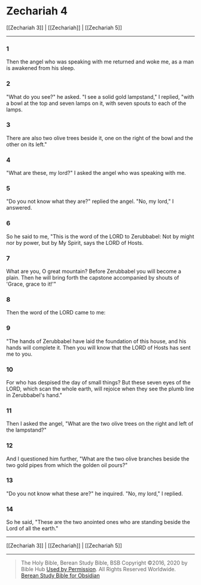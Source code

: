 # Zechariah 4

[[Zechariah 3]] | [[Zechariah]] | [[Zechariah 5]]

---

### 1
Then the angel who was speaking with me returned and woke me, as a man is awakened from his sleep.

### 2
"What do you see?" he asked. "I see a solid gold lampstand," I replied, "with a bowl at the top and seven lamps on it, with seven spouts to each of the lamps.

### 3
There are also two olive trees beside it, one on the right of the bowl and the other on its left."

### 4
"What are these, my lord?" I asked the angel who was speaking with me.

### 5
"Do you not know what they are?" replied the angel. "No, my lord," I answered.

### 6
So he said to me, "This is the word of the LORD to Zerubbabel: Not by might nor by power, but by My Spirit, says the LORD of Hosts.

### 7
What are you, O great mountain? Before Zerubbabel you will become a plain. Then he will bring forth the capstone accompanied by shouts of 'Grace, grace to it!'"

### 8
Then the word of the LORD came to me:

### 9
"The hands of Zerubbabel have laid the foundation of this house, and his hands will complete it. Then you will know that the LORD of Hosts has sent me to you.

### 10
For who has despised the day of small things? But these seven eyes of the LORD, which scan the whole earth, will rejoice when they see the plumb line in Zerubbabel's hand."

### 11
Then I asked the angel, "What are the two olive trees on the right and left of the lampstand?"

### 12
And I questioned him further, "What are the two olive branches beside the two gold pipes from which the golden oil pours?"

### 13
"Do you not know what these are?" he inquired. "No, my lord," I replied.

### 14
So he said, "These are the two anointed ones who are standing beside the Lord of all the earth."

---

[[Zechariah 3]] | [[Zechariah]] | [[Zechariah 5]]

---

> The Holy Bible, Berean Study Bible, BSB
> Copyright &copy;2016, 2020 by Bible Hub
> [Used by Permission](https://berean.bible/terms.htm). All Rights Reserved Worldwide.
> [Berean Study Bible for Obsidian](https://github.com/gapmiss/berean-study-bible-for-obsidian)

